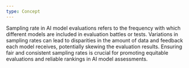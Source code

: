 ```yaml
---
type: Concept
---
```


Sampling rate in AI model evaluations refers to the frequency with which different models are included in evaluation battles or tests. Variations in sampling rates can lead to disparities in the amount of data and feedback each model receives, potentially skewing the evaluation results. Ensuring fair and consistent sampling rates is crucial for promoting equitable evaluations and reliable rankings in AI model assessments.